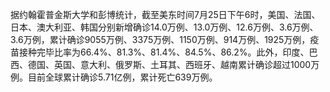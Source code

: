 据约翰霍普金斯大学和彭博统计，截至美东时间7月25日下午6时，美国、法国、日本、澳大利亚、韩国分别新增确诊14.0万例、13.0万例、12.6万例、3.6万例、3.6万例，累计确诊9055万例、3375万例、1150万例、914万例、1925万例，疫苗接种完毕比率为66.4%、81.3%、81.4%、84.5%、86.2%。此外，印度、巴西、德国、英国、意大利、俄罗斯、土耳其、西班牙、越南累计确诊超过1000万例。目前全球累计确诊5.71亿例，累计死亡639万例。